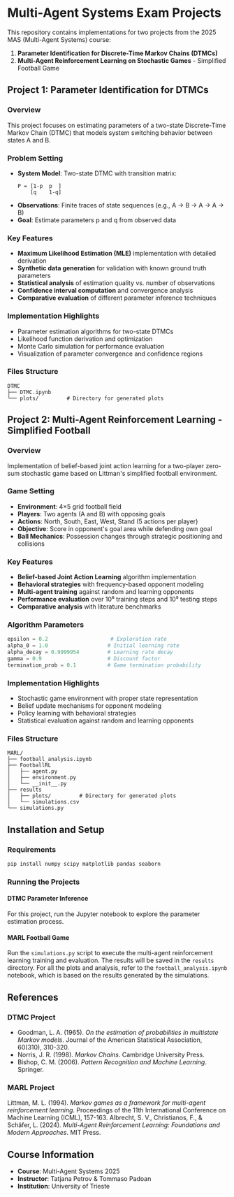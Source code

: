 # Multi-Agent Systems Exam Projects

This repository contains implementations for two projects from the 2025 MAS (Multi-Agent Systems) course:

1. **Parameter Identification for Discrete-Time Markov Chains (DTMCs)**
2. **Multi-Agent Reinforcement Learning on Stochastic Games** - Simplified Football Game

## Project 1: Parameter Identification for DTMCs

### Overview
This project focuses on estimating parameters of a two-state Discrete-Time Markov Chain (DTMC) that models system switching behavior between states A and B.

### Problem Setting
- **System Model**: Two-state DTMC with transition matrix:
  ```
  P = [1-p  p  ]
      [q    1-q]
  ```
- **Observations**: Finite traces of state sequences (e.g., A → B → A → A → B)
- **Goal**: Estimate parameters p and q from observed data

### Key Features
- **Maximum Likelihood Estimation (MLE)** implementation with detailed derivation
- **Synthetic data generation** for validation with known ground truth parameters
- **Statistical analysis** of estimation quality vs. number of observations
- **Confidence interval computation** and convergence analysis
- **Comparative evaluation** of different parameter inference techniques

### Implementation Highlights
- Parameter estimation algorithms for two-state DTMCs
- Likelihood function derivation and optimization
- Monte Carlo simulation for performance evaluation
- Visualization of parameter convergence and confidence regions

### Files Structure
```
DTMC
├── DTMC.ipynb
└── plots/         # Directory for generated plots
```

## Project 2: Multi-Agent Reinforcement Learning - Simplified Football

### Overview
Implementation of belief-based joint action learning for a two-player zero-sum stochastic game based on Littman's simplified football environment.

### Game Setting
- **Environment**: 4×5 grid football field
- **Players**: Two agents (A and B) with opposing goals
- **Actions**: North, South, East, West, Stand (5 actions per player)
- **Objective**: Score in opponent's goal area while defending own goal
- **Ball Mechanics**: Possession changes through strategic positioning and collisions

### Key Features
- **Belief-based Joint Action Learning** algorithm implementation
- **Behavioral strategies** with frequency-based opponent modeling
- **Multi-agent training** against random and learning opponents
- **Performance evaluation** over 10⁶ training steps and 10⁵ testing steps
- **Comparative analysis** with literature benchmarks

### Algorithm Parameters
```python
epsilon = 0.2                    # Exploration rate
alpha_0 = 1.0                   # Initial learning rate
alpha_decay = 0.9999954         # Learning rate decay
gamma = 0.9                     # Discount factor
termination_prob = 0.1          # Game termination probability
```

### Implementation Highlights
- Stochastic game environment with proper state representation
- Belief update mechanisms for opponent modeling
- Policy learning with behavioral strategies
- Statistical evaluation against random and learning opponents

### Files Structure
```
MARL/
├── football_analysis.ipynb
├── FootballRL
│   ├── agent.py
│   ├── environment.py
│   └── __init__.py
├── results
│   ├── plots/         # Directory for generated plots
│   └── simulations.csv
└── simulations.py
```

## Installation and Setup

### Requirements
```bash
pip install numpy scipy matplotlib pandas seaborn
```

### Running the Projects

#### DTMC Parameter Inference
For this project, run the Jupyter notebook to explore the parameter estimation process.

#### MARL Football Game
Run the `simulations.py` script to execute the multi-agent reinforcement learning training and evaluation. The results will be saved in the `results` directory.
For all the plots and analysis, refer to the `football_analysis.ipynb` notebook, which is based on the results generated by the simulations.

## References

### DTMC Project
- Goodman, L. A. (1965). *On the estimation of probabilities in multistate Markov models*. Journal of the American Statistical Association, 60(310), 310-320.
- Norris, J. R. (1998). *Markov Chains*. Cambridge University Press.
- Bishop, C. M. (2006). *Pattern Recognition and Machine Learning*. Springer.

### MARL Project
Littman, M. L. (1994). *Markov games as a framework for multi-agent reinforcement learning*. Proceedings of the 11th International Conference on Machine Learning (ICML), 157-163.
Albrecht, S. V., Christianos, F., & Schäfer, L. (2024). *Multi-Agent Reinforcement Learning: Foundations and Modern Approaches*. MIT Press.

## Course Information
- **Course**: Multi-Agent Systems 2025
- **Instructor**: Tatjana Petrov & Tommaso Padoan
- **Institution**: University of Trieste